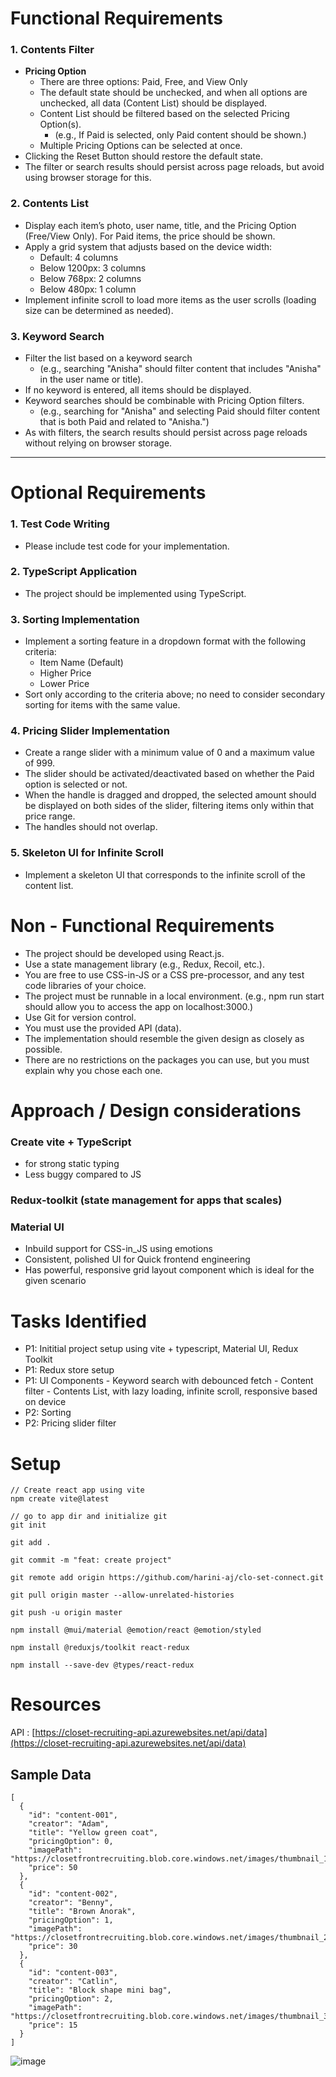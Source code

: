 # Functional Requirements

### 1. Contents Filter

- **Pricing Option**
  - There are three options: Paid, Free, and View Only
  - The default state should be unchecked, and when all options are unchecked, all data (Content List) should be displayed.
  - Content List should be filtered based on the selected Pricing Option(s).
    - (e.g., If Paid is selected, only Paid content should be shown.)
  - Multiple Pricing Options can be selected at once.
- Clicking the Reset Button should restore the default state.
- The filter or search results should persist across page reloads, but avoid using browser storage for this.

### 2. Contents List

- Display each item’s photo, user name, title, and the Pricing Option (Free/View Only). For Paid items, the price should be shown.
- Apply a grid system that adjusts based on the device width:
  - Default: 4 columns
  - Below 1200px: 3 columns
  - Below 768px: 2 columns
  - Below 480px: 1 column
- Implement infinite scroll to load more items as the user scrolls (loading size can be determined as needed).

### 3. Keyword Search

- Filter the list based on a keyword search 
  - (e.g., searching "Anisha" should filter content that includes "Anisha" in the user name or title).
- If no keyword is entered, all items should be displayed.
- Keyword searches should be combinable with Pricing Option filters.
  - (e.g., searching for "Anisha" and selecting Paid should filter content that is both Paid and related to "Anisha.")
- As with filters, the search results should persist across page reloads without relying on browser storage.

---

# Optional Requirements

### 1. Test Code Writing

- Please include test code for your implementation.

### 2. TypeScript Application

- The project should be implemented using TypeScript.

### 3. Sorting Implementation

- Implement a sorting feature in a dropdown format with the following criteria:
  - Item Name (Default)
  - Higher Price
  - Lower Price
- Sort only according to the criteria above; no need to consider secondary sorting for items with the same value.

### 4. Pricing Slider Implementation

- Create a range slider with a minimum value of 0 and a maximum value of 999.
- The slider should be activated/deactivated based on whether the Paid option is selected or not.
- When the handle is dragged and dropped, the selected amount should be displayed on both sides of the slider, filtering items only within that price range.
- The handles should not overlap.

### 5. Skeleton UI for Infinite Scroll

- Implement a skeleton UI that corresponds to the infinite scroll of the content list.


# Non - Functional Requirements

- The project should be developed using React.js.
- Use a state management library (e.g., Redux, Recoil, etc.).
- You are free to use CSS-in-JS or a CSS pre-processor, and any test code
libraries of your choice.
- The project must be runnable in a local environment.
(e.g., npm run start should allow you to access the app on localhost:3000.)
- Use Git for version control.
- You must use the provided API (data).
- The implementation should resemble the given design as closely as possible.
- There are no restrictions on the packages you can use, but you must explain why
you chose each one.



# Approach / Design considerations

### Create vite + TypeScript
- for strong static typing
- Less buggy compared to JS
  
### Redux-toolkit (state management for apps that scales)
  
### Material UI 
- Inbuild support for CSS-in_JS using emotions
- Consistent, polished UI for Quick frontend engineering
- Has powerful, responsive grid layout component which is ideal for the given scenario


# Tasks Identified
- P1: Inititial project setup using vite + typescript, Material UI, Redux Toolkit 
- P1: Redux store setup
- P1: UI Components
      - Keyword search with debounced fetch
      - Content filter
      - Contents List, with lazy loading, infinite scroll, responsive based on device
- P2: Sorting
- P2: Pricing slider filter


# Setup
    // Create react app using vite 
    npm create vite@latest
    
    // go to app dir and initialize git
    git init

    git add . 

    git commit -m "feat: create project"

    git remote add origin https://github.com/harini-aj/clo-set-connect.git

    git pull origin master --allow-unrelated-histories

    git push -u origin master

    npm install @mui/material @emotion/react @emotion/styled

    npm install @reduxjs/toolkit react-redux

    npm install --save-dev @types/react-redux

    


# Resources

API : [https://closet-recruiting-api.azurewebsites.net/api/data](https://closet-recruiting-api.azurewebsites.net/api/data)

## Sample Data
    [
      {
        "id": "content-001",
        "creator": "Adam",
        "title": "Yellow green coat",
        "pricingOption": 0,
        "imagePath": "https://closetfrontrecruiting.blob.core.windows.net/images/thumbnail_1.jpeg",
        "price": 50
      },
      {
        "id": "content-002",
        "creator": "Benny",
        "title": "Brown Anorak",
        "pricingOption": 1,
        "imagePath": "https://closetfrontrecruiting.blob.core.windows.net/images/thumbnail_2.png",
        "price": 30
      },
      {
        "id": "content-003",
        "creator": "Catlin",
        "title": "Block shape mini bag",
        "pricingOption": 2,
        "imagePath": "https://closetfrontrecruiting.blob.core.windows.net/images/thumbnail_3.jpeg",
        "price": 15
      }
    ]

![image](https://github.com/user-attachments/assets/5b0aa461-6c8f-4cf7-b286-d36d0d2158fb)



    


  
